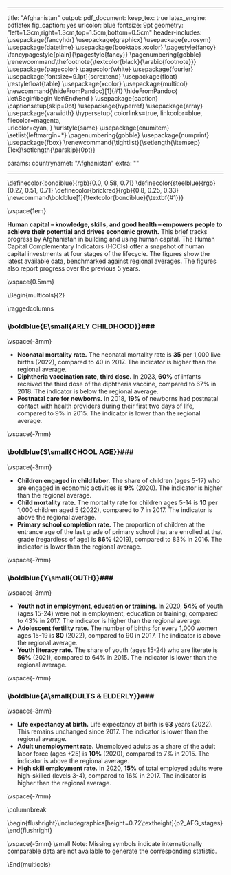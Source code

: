 

---
title: "Afghanistan"
output:
  pdf_document: 
    keep_tex: true
  latex_engine: pdflatex
  fig_caption: yes
  urlcolor: blue
fontsize: 9pt
geometry: "left=1.3cm,right=1.3cm,top=1.5cm,bottom=0.5cm"
header-includes:  \usepackage{fancyhdr} 
  \usepackage{graphicx}
  \usepackage{eurosym}
  \usepackage{datetime}
  \usepackage{booktabs,xcolor} \pagestyle{fancy}  
  \fancypagestyle{plain}{\pagestyle{fancy}}
  \pagenumbering{gobble}
  \renewcommand\thefootnote{\textcolor{black}{\arabic{footnote}}}
  \usepackage{pagecolor}
  \pagecolor{white}
  \usepackage{fourier}
  \usepackage[fontsize=9.1pt]{scrextend}
  \usepackage{float}
  \restylefloat{table}
  \usepackage{xcolor}
  \usepackage{multicol}
  \newcommand{\hideFromPandoc}[1]{#1}
  \hideFromPandoc{
    \let\Begin\begin
    \let\End\end
  }
  \usepackage{caption}
  \captionsetup{skip=0pt}
  \usepackage{hyperref}
  \usepackage{array}
  \usepackage{varwidth}
  \hypersetup{
      colorlinks=true,
      linkcolor=blue,
      filecolor=magenta,      
      urlcolor=cyan,
  }
  \urlstyle{same}
  \usepackage{enumitem}
  \setlist{leftmargin=*}
  \pagenumbering{gobble}
  \usepackage{numprint}
  \usepackage{fbox}
  \renewcommand{\tightlist}{\setlength{\itemsep}{1ex}\setlength{\parskip}{0pt}}

  
params:
  countrynamet: "Afghanistan"
  extra: ""

---
\definecolor{bondiblue}{rgb}{0.0, 0.58, 0.71}
\definecolor{steelblue}{rgb}{0.27, 0.51, 0.71}
\definecolor{brickred}{rgb}{0.8, 0.25, 0.33}
\newcommand\boldblue[1]{\textcolor{bondiblue}{\textbf{#1}}}

\vspace{1em}

**Human capital – knowledge, skills, and good health – empowers people to achieve their potential and drives economic growth.** This brief tracks progress by Afghanistan in building and using human capital. The Human Capital Complementary Indicators (HCCIs) offer a snapshot of human capital investments at four stages of the lifecycle. The figures show the latest available data, benchmarked against regional averages. The figures also report progress over the previous 5 years.

\vspace{0.5mm}

\Begin{multicols}{2} 

\raggedcolumns

### \boldblue{E\small{ARLY CHILDHOOD}}###

\vspace{-3mm}

* **Neonatal mortality rate.** The neonatal mortality rate is **35** per 1,000 live births (2022), compared to 40 in 2017. The indicator is higher than the regional average.
* **Diphtheria vaccination rate, third dose.** In 2023, **60%** of infants received the third dose of the diphtheria vaccine, compared to 67% in 2018. The indicator is below the regional average.
* **Postnatal care for newborns.** In 2018, **19%** of newborns had postnatal contact with health providers during their first two days of life, compared to 9% in 2015. The indicator is lower than the regional average.

\vspace{-7mm}

### \boldblue{S\small{CHOOL AGE}}###

\vspace{-3mm}

* **Children engaged in child labor.** The share of children (ages 5-17) who are engaged in economic activities is **9%** (2020). The indicator is higher than the regional average.
* **Child mortality rate.**  The mortality rate for children ages 5-14 is **10** per 1,000 children aged 5 (2022), compared to 7 in 2017. The indicator is above the regional average.
* **Primary school completion rate.** The proportion of children at the entrance age of the last grade of primary school that are enrolled at that grade (regardless of age) is **86%** (2019), compared to 83% in 2016. The indicator is lower than the regional average.

\vspace{-7mm}

### \boldblue{Y\small{OUTH}}###

\vspace{-3mm}

* **Youth not in employment, education or training.** In 2020, **54%** of youth (ages 15-24) were not in employment, education or training, compared to 43% in 2017. The indicator is higher than the regional average.
* **Adolescent fertility rate.** The number of births for every 1,000 women ages 15-19 is **80** (2022), compared to 90 in 2017. The indicator is above the regional average.
* **Youth literacy rate.** The share of youth (ages 15-24) who are literate is **56%** (2021), compared to 64% in 2015. The indicator is lower than the regional average.

\vspace{-7mm}

### \boldblue{A\small{DULTS \& ELDERLY}}###

\vspace{-3mm}

* **Life expectancy at birth.** Life expectancy at birth is **63** years (2022). This remains unchanged since 2017. The indicator is lower than the regional average.
* **Adult unemployment rate.** Unemployed adults as a share of the adult labor force (ages +25) is **10%** (2020), compared to 7% in 2015. The indicator is above the regional average.
* **High skill employment rate.** In 2020, **15%** of total employed adults were high-skilled (levels 3-4), compared to 16% in 2017. The indicator is higher than the regional average.

\vspace{-7mm}

\columnbreak 


\begin{flushright}\includegraphics[height=0.72\textheight]{p2_AFG_stages} \end{flushright}


\vspace{-5mm}
\small Note: Missing symbols indicate internationally comparable data are not available to generate the corresponding statistic.

<!-- \vspace(0.1mm) -->

\End{multicols}
